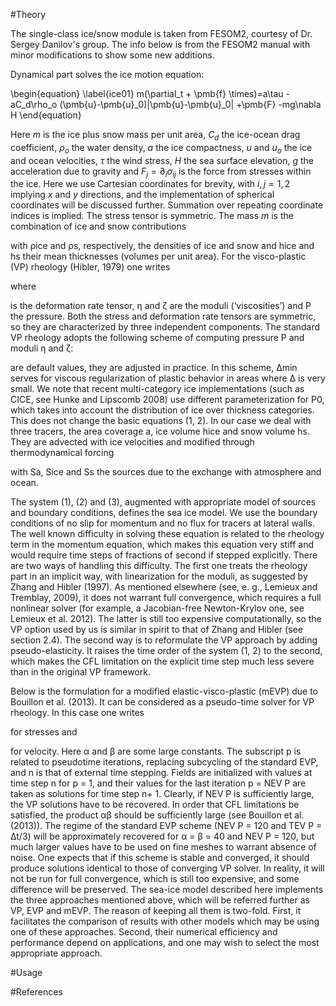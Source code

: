 #Theory

The single-class ice/snow module is taken from FESOM2, courtesy of Dr. Sergey Danilov's group. The info below is from the FESOM2 manual with minor modifications 
 to show some new additions.

Dynamical part solves the ice motion equation:

\begin{equation}
\label{ice01}
 m(\partial_t + \pmb{f} \times)=a\tau - aC_d\rho_o (\pmb{u}-\pmb{u}_0)|\pmb{u}-\pmb{u}_0| +\pmb{F} -mg\nabla H
\end{equation}

Here $m$ is the ice plus snow mass per unit area, $C_d$ the ice-ocean drag coefficient, $\rho_o$ the
water density, $a$ the ice compactness, $u$ and $u_o$ the ice and ocean velocities, $\tau$ the wind
stress, $H$ the sea surface elevation, $g$ the acceleration due to gravity and $F_j = \partial_i σ_{ij}$ is
the force from stresses within the ice. Here we use Cartesian coordinates for brevity, with
$i, j = 1, 2$ implying $x$ and $y$ directions, and the implementation of spherical coordinates will
be discussed further. Summation over repeating coordinate indices is implied. The stress
tensor is symmetric. The mass $m$ is the combination of ice and snow contributions

with ρice and ρs, respectively, the densities of ice and snow and hice and hs their mean
thicknesses (volumes per unit area).
For the visco-plastic (VP) rheology (Hibler, 1979) one writes

where

is the deformation rate tensor, η and ζ are the moduli (‘viscosities’) and P the pressure.
Both the stress and deformation rate tensors are symmetric, so they are characterized by
three independent components. The standard VP rheology adopts the following scheme of
computing pressure P and moduli η and ζ:


 are default values, they are adjusted in practice. In this scheme, 
∆min serves for viscous regularization of plastic behavior in areas where ∆ is very small. We note that recent multi-category
ice implementations (such as CICE, see Hunke and Lipscomb 2008) use different parameterization for P0, which takes into account the distribution of ice over thickness categories. This
does not change the basic equations (1, 2).
In our case we deal with three tracers, the area coverage a, ice volume hice and snow
volume hs. They are advected with ice velocities and modified through thermodynamical
forcing

with Sa, Sice and Ss the sources due to the exchange with atmosphere and ocean.

The system (1), (2) and (3), augmented with appropriate model of sources and boundary conditions, defines the sea ice model. We use the boundary conditions of no slip for
momentum and no flux for tracers at lateral walls. The well known difficulty in solving
these equation is related to the rheology term in the momentum equation, which makes this
equation very stiff and would require time steps of fractions of second if stepped explicitly.
There are two ways of handling this difficulty. The first one treats the rheology part in an
implicit way, with linearization for the moduli, as suggested by Zhang and Hibler (1997). As
mentioned elsewhere (see, e. g., Lemieux and Tremblay, 2009), it does not warrant full convergence, which requires a full nonlinear solver (for example, a Jacobian-free Newton-Krylov
one, see Lemieux et al. 2012). The latter is still too expensive computationally, so the VP
option used by us is similar in spirit to that of Zhang and Hibler (see section 2.4). The second
way is to reformulate the VP approach by adding pseudo-elasticity. It raises the time order
of the system (1, 2) to the second, which makes the CFL limitation on the explicit time step
much less severe than in the original VP framework.

Below is the formulation for a modified elastic-visco-plastic (mEVP) due to Bouillon et al. (2013).
It can be considered as a
pseudo-time solver for VP rheology. In this case one writes

for stresses and

for velocity. Here α and β are some large constants. The subscript p is related to pseudotime
iterations, replacing subcycling of the standard EVP, and n is that of external time stepping.
Fields are initialized with values at time step n for p = 1, and their values for the last
iteration p = NEV P are taken as solutions for time step n+ 1. Clearly, if NEV P is sufficiently
large, the VP solutions have to be recovered. In order that CFL limitations be satisfied,
the product αβ should be sufficiently large (see Bouillon et al. (2013)). The regime of the
standard EVP scheme (NEV P = 120 and TEV P = ∆t/3) will be approximately recovered
for α = β = 40 and NEV P = 120, but much larger values have to be used on fine meshes to
warrant absence of noise.
One expects that if this scheme is stable and converged, it should produce solutions
identical to those of converging VP solver. In reality, it will not be run for full convergence,
which is still too expensive, and some difference will be preserved.
The sea-ice model described here implements the three approaches mentioned above,
which will be referred further as VP, EVP and mEVP. The reason of keeping all them is
two-fold. First, it facilitates the comparison of results with other models which may be
using one of these approaches. Second, their numerical efficiency and performance depend
on applications, and one may wish to select the most appropriate approach.

#Usage

#References

